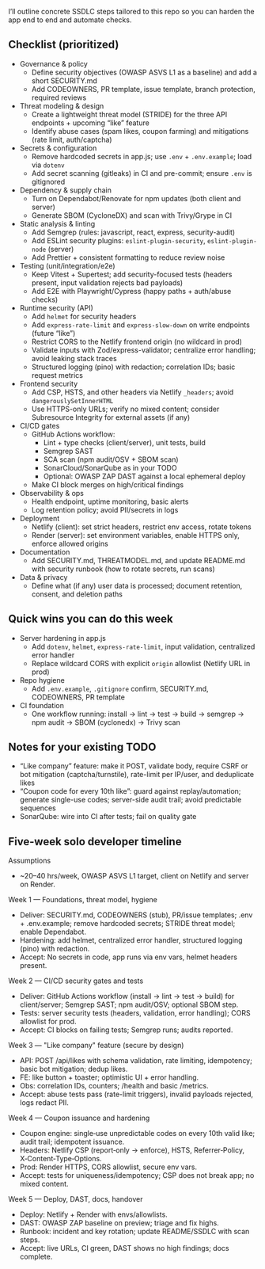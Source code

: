 I’ll outline concrete SSDLC steps tailored to this repo so you can harden the app end to end and automate checks.

## Checklist (prioritized)

- Governance & policy
  - Define security objectives (OWASP ASVS L1 as a baseline) and add a short SECURITY.md
  - Add CODEOWNERS, PR template, issue template, branch protection, required reviews
- Threat modeling & design
  - Create a lightweight threat model (STRIDE) for the three API endpoints + upcoming “like” feature
  - Identify abuse cases (spam likes, coupon farming) and mitigations (rate limit, auth/captcha)
- Secrets & configuration
  - Remove hardcoded secrets in app.js; use `.env` + `.env.example`; load via `dotenv`
  - Add secret scanning (gitleaks) in CI and pre-commit; ensure `.env` is gitignored
- Dependency & supply chain
  - Turn on Dependabot/Renovate for npm updates (both client and server)
  - Generate SBOM (CycloneDX) and scan with Trivy/Grype in CI
- Static analysis & linting
  - Add Semgrep (rules: javascript, react, express, security-audit)
  - Add ESLint security plugins: `eslint-plugin-security`, `eslint-plugin-node` (server)
  - Add Prettier + consistent formatting to reduce review noise
- Testing (unit/integration/e2e)
  - Keep Vitest + Supertest; add security-focused tests (headers present, input validation rejects bad payloads)
  - Add E2E with Playwright/Cypress (happy paths + auth/abuse checks)
- Runtime security (API)
  - Add `helmet` for security headers
  - Add `express-rate-limit` and `express-slow-down` on write endpoints (future “like”)
  - Restrict CORS to the Netlify frontend origin (no wildcard in prod)
  - Validate inputs with Zod/express-validator; centralize error handling; avoid leaking stack traces
  - Structured logging (pino) with redaction; correlation IDs; basic request metrics
- Frontend security
  - Add CSP, HSTS, and other headers via Netlify `_headers`; avoid `dangerouslySetInnerHTML`
  - Use HTTPS-only URLs; verify no mixed content; consider Subresource Integrity for external assets (if any)
- CI/CD gates
  - GitHub Actions workflow:
    - Lint + type checks (client/server), unit tests, build
    - Semgrep SAST
    - SCA scan (npm audit/OSV + SBOM scan)
    - SonarCloud/SonarQube as in your TODO
    - Optional: OWASP ZAP DAST against a local ephemeral deploy
  - Make CI block merges on high/critical findings
- Observability & ops
  - Health endpoint, uptime monitoring, basic alerts
  - Log retention policy; avoid PII/secrets in logs
- Deployment
  - Netlify (client): set strict headers, restrict env access, rotate tokens
  - Render (server): set environment variables, enable HTTPS only, enforce allowed origins
- Documentation
  - Add SECURITY.md, THREATMODEL.md, and update README.md with security runbook (how to rotate secrets, run scans)
- Data & privacy
  - Define what (if any) user data is processed; document retention, consent, and deletion paths

## Quick wins you can do this week

- Server hardening in app.js
  - Add `dotenv`, `helmet`, `express-rate-limit`, input validation, centralized error handler
  - Replace wildcard CORS with explicit `origin` allowlist (Netlify URL in prod)
- Repo hygiene
  - Add `.env.example`, `.gitignore` confirm, SECURITY.md, CODEOWNERS, PR template
- CI foundation
  - One workflow running: install → lint → test → build → semgrep → npm audit → SBOM (cyclonedx) → Trivy scan

## Notes for your existing TODO

- “Like company” feature: make it POST, validate body, require CSRF or bot mitigation (captcha/turnstile), rate-limit per IP/user, and deduplicate likes
- “Coupon code for every 10th like”: guard against replay/automation; generate single-use codes; server-side audit trail; avoid predictable sequences
- SonarQube: wire into CI after tests; fail on quality gate

## Five-week solo developer timeline

Assumptions

- ~20–40 hrs/week, OWASP ASVS L1 target, client on Netlify and server on Render.

Week 1 — Foundations, threat model, hygiene

- Deliver: SECURITY.md, CODEOWNERS (stub), PR/issue templates; .env + .env.example; remove hardcoded secrets; STRIDE threat model; enable Dependabot.
- Hardening: add helmet, centralized error handler, structured logging (pino) with redaction.
- Accept: No secrets in code, app runs via env vars, helmet headers present.

Week 2 — CI/CD security gates and tests

- Deliver: GitHub Actions workflow (install → lint → test → build) for client/server; Semgrep SAST; npm audit/OSV; optional SBOM step.
- Tests: server security tests (headers, validation, error handling); CORS allowlist for prod.
- Accept: CI blocks on failing tests; Semgrep runs; audits reported.

Week 3 — "Like company" feature (secure by design)

- API: POST /api/likes with schema validation, rate limiting, idempotency; basic bot mitigation; dedup likes.
- FE: like button + toaster; optimistic UI + error handling.
- Obs: correlation IDs, counters; /health and basic /metrics.
- Accept: abuse tests pass (rate-limit triggers), invalid payloads rejected, logs redact PII.

Week 4 — Coupon issuance and hardening

- Coupon engine: single‑use unpredictable codes on every 10th valid like; audit trail; idempotent issuance.
- Headers: Netlify CSP (report‑only → enforce), HSTS, Referrer‑Policy, X‑Content‑Type‑Options.
- Prod: Render HTTPS, CORS allowlist, secure env vars.
- Accept: tests for uniqueness/idempotency; CSP does not break app; no mixed content.

Week 5 — Deploy, DAST, docs, handover

- Deploy: Netlify + Render with envs/allowlists.
- DAST: OWASP ZAP baseline on preview; triage and fix highs.
- Runbook: incident and key rotation; update README/SSDLC with scan steps.
- Accept: live URLs, CI green, DAST shows no high findings; docs complete.
